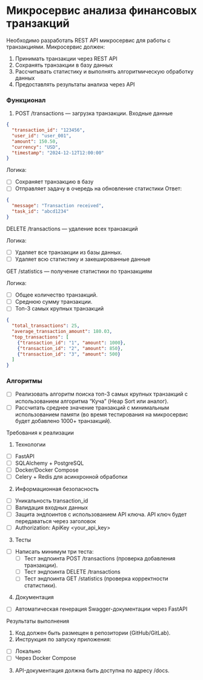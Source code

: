 # Микросервис анализа финансовых транзакций

Необходимо разработать REST API микросервис для работы с транзакциями. Микросервис должен:
1. Принимать транзакции через REST API
2. Сохранять транзакции в базу данных
3. Рассчитывать статистику и выполнять алгоритмическую обработку данных
4. Предоставлять результаты анализа через API

### Функционал

1. POST /transactions — загрузка транзакции.
Входные данные
```json
{
  "transaction_id": "123456",
  "user_id": "user_001",
  "amount": 150.50,
  "currency": "USD",
  "timestamp": "2024-12-12T12:00:00"
}
```
Логика:
 - [ ] Сохраняет транзакцию в базу
 - [ ] Отправляет задачу в очередь на обновление статистики
Ответ:
```json
{
  "message": "Transaction received",
  "task_id": "abcd1234"
}
```

DELETE /transactions — удаление всех транзакций

Логика:
- [ ] Удаляет все транзакции из базы данных.
- [ ] Удаляет всю статистику и закешированные данные

GET /statistics — получение статистики по транзакциям

Логика:
- [ ] Общее количество транзакций.
- [ ] Среднюю сумму транзакции.
- [ ] Топ-3 самых крупных транзакций
```json
{
  "total_transactions": 25,
  "average_transaction_amount": 180.03,
  "top_transactions": [
    {"transaction_id": "1", "amount": 1000},
    {"transaction_id": "2", "amount": 850},
    {"transaction_id": "3", "amount": 500}
  ]
}
```

### Алгоритмы
- [ ] Реализовать алгоритм поиска топ-3 самых крупных транзакций с использованием алгоритма “Куча” (Heap Sort или аналог).
- [ ] Рассчитать среднее значение транзакций с минимальным использованием памяти (во время тестирования на микросервис будет добавлено 1000+ транзакций).

Требования к реализации

1. Технологии
  - [ ] FastAPI
  - [ ] SQLAlchemy + PostgreSQL
  - [ ] Docker/Docker Compose
  - [ ] Celery + Redis для асинхронной обработки
2. Информационная безопасность
  - [ ] Уникальность transaction_id
  - [ ] Валидация входных данных
  - [ ] Защита эндпоинтов с использованием API ключа. API ключ будет передаваться через заголовок
  - [ ] Authorization: ApiKey <your_api_key>
3. Тесты
  - [ ] Написать минимум три теста:
    - [ ] Тест эндпоинта POST /transactions (проверка добавления транзакции).
    - [ ] Тест эндпоинта DELETE /transactions
    - [ ] Тест эндпоинта GET /statistics (проверка корректности статистики).
4. Документация
  - [ ] Автоматическая генерация Swagger-документации через FastAPI

Результаты выполнения

1. Код должен быть размещен в репозитории (GitHub/GitLab).
2. Инструкция по запуску приложения:
  - [ ] Локально
  - [ ] Через Docker Compose
3. API-документация должна быть доступна по адресу /docs.